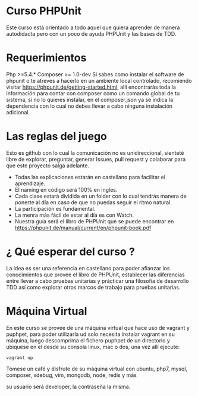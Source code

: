 # Curso PHPUnit

Este curso está orientado a todo aquel que quiera aprender de manera autodidacta pero con un poco de ayuda PHPUnit y las bases de TDD.

# Requerimientos

Php >=5.4.*
Composer >= 1.0-dev
Si sabes como instalar el software de phpunit o te atreves a hacerlo en un ambiente local controlado, recomiendo visitar https://phpunit.de/getting-started.html, allí encontrarás toda la información para contar con composer como un comando global de tu sistema, si no lo quieres instalar, en el composer.json ya se indica la dependencia con lo cual no debes llevar a cabo ninguna instalación adicional.

# Las reglas del juego

Esto es github con lo cual la comunicación no es unidireccional, sienteté libre de explorar, preguntar, generar Issues, pull request y colaborar para que este proyecto salga adelante.

* Todas las explicaciones estarán en castellano para facilitar el aprendizaje.
* El naming en código será 100% en ingles.
* Cada clase estará dividida en un folder con lo cual tendrás manera de ponerte al día en caso de que no puedas seguir el ritmo natural. 
* La participación es fundamental.
* La menra más fácil de estar al día es con Watch. 
* Nuestra guía será el libro de PHPUnit que se puede encontrar en https://phpunit.de/manual/current/en/phpunit-book.pdf

# ¿ Qué esperar del curso ?

La idea es ser una referencia en castellano para poder afianzar los conocimientos que provee el libro de PHPUnit, establecer las diferencias entre llevar a cabo pruebas unitarias y prácticar una filosofía de desarrollo TDD así como explorar otros marcos de trabajo para pruebas unitarias.

# Máquina Virtual 
En este curso se provee de una máquina virtual que hace uso de vagrant y puphpet, para poder utilizarla ud solo necesita instalar vagrant en su máquina, 
luego descomprima el fichero puphpet de un directorio y ubiquese en el desde su consola linux, mac o dos, una vez allí ejecute: 

    vagrant up

Tómese un café y disfrute de su máquina virtual con ubuntu, php7, mysql, composer, xdebug, vim, mongodb, node, redis y más 

su usuario será developer, la contraseña la misma. 
